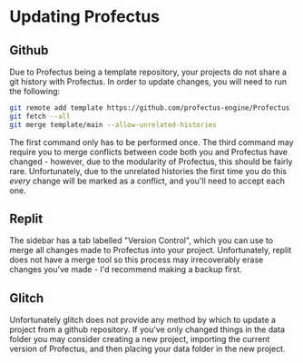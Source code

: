 # Updating Profectus

## Github

Due to Profectus being a template repository, your projects do not share a git history with Profectus. In order to update changes, you will need to run the following:

```bash
git remote add template https://github.com/profectus-engine/Profectus
git fetch --all
git merge template/main --allow-unrelated-histories
```

The first command only has to be performed once. The third command may require you to merge conflicts between code both you and Profectus have changed - however, due to the modularity of Profectus, this should be fairly rare. Unfortunately, due to the unrelated histories the first time you do this _every_ change will be marked as a conflict, and you'll need to accept each one.

## Replit

The sidebar has a tab labelled "Version Control", which you can use to merge all changes made to Profectus into your project. Unfortunately, replit does not have a merge tool so this process may irrecoverably erase changes you've made - I'd recommend making a backup first.

## Glitch

Unfortunately glitch does not provide any method by which to update a project from a github repository. If you've only changed things in the data folder you may consider creating a new project, importing the current version of Profectus, and then placing your data folder in the new project.
